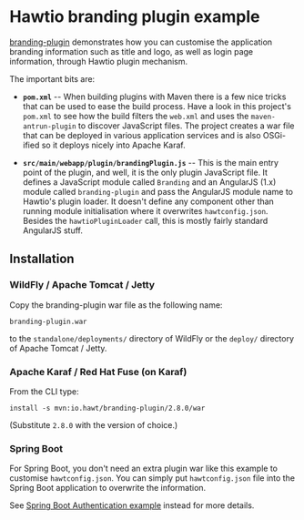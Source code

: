 # Hawtio branding plugin example

[branding-plugin](https://github.com/hawtio/hawtio/tree/main/examples/branding-plugin) demonstrates how you can customise the application branding information such as title and logo, as well as login page information, through Hawtio plugin mechanism.

The important bits are:

- **`pom.xml`** -- When building plugins with Maven there is a few nice tricks that can be used to ease the build process. Have a look in this project's `pom.xml` to see how the build filters the `web.xml` and uses the `maven-antrun-plugin` to discover JavaScript files. The project creates a war file that can be deployed in various application services and is also OSGi-ified so it deploys nicely into Apache Karaf.

- **`src/main/webapp/plugin/brandingPlugin.js`** -- This is the main entry point of the plugin, and well, it is the only plugin JavaScript file. It defines a JavaScript module called `Branding` and an AngularJS (1.x) module called `branding-plugin` and pass the AngularJS module name to Hawtio's plugin loader. It doesn't define any component other than running module initialisation where it overwrites `hawtconfig.json`. Besides the `hawtioPluginLoader` call, this is mostly fairly standard AngularJS stuff.

## Installation

### WildFly / Apache Tomcat / Jetty

Copy the branding-plugin war file as the following name:

    branding-plugin.war

to the `standalone/deployments/` directory of WildFly or the `deploy/` directory of Apache Tomcat / Jetty.

### Apache Karaf / Red Hat Fuse (on Karaf)

From the CLI type:

    install -s mvn:io.hawt/branding-plugin/2.8.0/war

(Substitute `2.8.0` with the version of choice.)

### Spring Boot

For Spring Boot, you don't need an extra plugin war like this example to customise `hawtconfig.json`. You can simply put `hawtconfig.json` file into the Spring Boot application to overwrite the information.

See [Spring Boot Authentication example](https://github.com/hawtio/hawtio/tree/main/examples/springboot-authentication) instead for more details.
